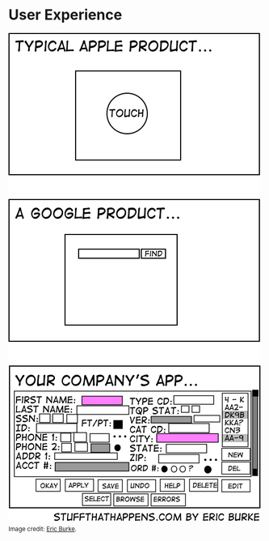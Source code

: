 <!-- markdownlint-disable MD033 -->
# User Experience

<sup>![user experience](/images/user-experience.png)\
Image credit: [Eric Burke](https://web.archive.org/web/20090220123901/http://stuffthathappens.com/blog/2008/03/05/simplicity/).</sup>

